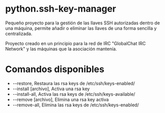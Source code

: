 # python.ssh-key-manager
 Pequeño proyecto para la gestión de las llaves SSH autorizadas dentro de una máquina, permite añadir o eliminar las llaves de una forma sencilla y centralizada.

 Proyecto creado en un principio para la red de IRC "GlobalChat IRC Network" y las máquinas que la asociación mantenía.

# Comandos disponibles
 * --restore, Restaura las rsa keys de /etc/ssh/keys-enabled/
 * --install [archivo], Activa una rsa key
 * --install-all, Activa las rsa keys de /etc/ssh/keys-available/
 * --remove [archivo], Elimina una rsa key activa
 * --remove-all, Elimina las rsa keys de /etc/ssh/keys-enabled/

